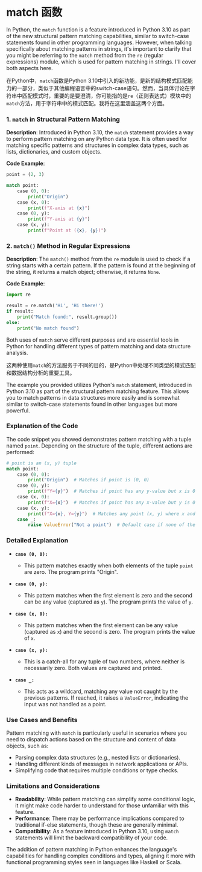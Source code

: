 # match 函数
In Python, the `match` function is a feature introduced in Python 3.10 as part of the new structural pattern matching capabilities, similar to switch-case statements found in other programming languages. However, when talking specifically about matching patterns in strings, it's important to clarify that you might be referring to the `match` method from the `re` (regular expressions) module, which is used for pattern matching in strings. I'll cover both aspects here.

在Python中，`match`函数是Python 3.10中引入的新功能，是新的结构模式匹配能力的一部分，类似于其他编程语言中的switch-case语句。然而，当具体讨论在字符串中匹配模式时，重要的是要澄清，你可能指的是`re`（正则表达式）模块中的`match`方法，用于字符串中的模式匹配。我将在这里涵盖这两个方面。

### 1. `match` in Structural Pattern Matching

**Description**:
Introduced in Python 3.10, the `match` statement provides a way to perform pattern matching on any Python data type. It is often used for matching specific patterns and structures in complex data types, such as lists, dictionaries, and custom objects.

**Code Example**:

```python
point = (2, 3)

match point:
    case (0, 0):
        print("Origin")
    case (x, 0):
        print(f"X-axis at {x}")
    case (0, y):
        print(f"Y-axis at {y}")
    case (x, y):
        print(f"Point at ({x}, {y})")
```

### 2. `match()` Method in Regular Expressions

**Description**:
The `match()` method from the `re` module is used to check if a string starts with a certain pattern. If the pattern is found at the beginning of the string, it returns a match object; otherwise, it returns `None`.

**Code Example**:

```python
import re

result = re.match('Hi', 'Hi there!')
if result:
    print("Match found:", result.group())
else:
    print("No match found")
```

Both uses of `match` serve different purposes and are essential tools in Python for handling different types of pattern matching and data structure analysis.

这两种使用`match`的方法服务于不同的目的，是Python中处理不同类型的模式匹配和数据结构分析的重要工具。

The example you provided utilizes Python's `match` statement, introduced in Python 3.10 as part of the structural pattern matching feature. This allows you to match patterns in data structures more easily and is somewhat similar to switch-case statements found in other languages but more powerful.

### Explanation of the Code

The code snippet you showed demonstrates pattern matching with a tuple named `point`. Depending on the structure of the tuple, different actions are performed:

```python
# point is an (x, y) tuple
match point:
    case (0, 0):
        print("Origin")  # Matches if point is (0, 0)
    case (0, y):
        print(f"Y={y}")  # Matches if point has any y-value but x is 0
    case (x, 0):
        print(f"X={x}")  # Matches if point has any x-value but y is 0
    case (x, y):
        print(f"X={x}, Y={y}")  # Matches any point (x, y) where x and y are not zero
    case _:
        raise ValueError("Not a point")  # Default case if none of the above matches
```

### Detailed Explanation

- **`case (0, 0):`**
  - This pattern matches exactly when both elements of the tuple `point` are zero. The program prints "Origin".
  
- **`case (0, y):`**
  - This pattern matches when the first element is zero and the second can be any value (captured as `y`). The program prints the value of `y`.
  
- **`case (x, 0):`**
  - This pattern matches when the first element can be any value (captured as `x`) and the second is zero. The program prints the value of `x`.
  
- **`case (x, y):`**
  - This is a catch-all for any tuple of two numbers, where neither is necessarily zero. Both values are captured and printed.
  
- **`case _:`**
  - This acts as a wildcard, matching any value not caught by the previous patterns. If reached, it raises a `ValueError`, indicating the input was not handled as a point.

### Use Cases and Benefits

Pattern matching with `match` is particularly useful in scenarios where you need to dispatch actions based on the structure and content of data objects, such as:
- Parsing complex data structures (e.g., nested lists or dictionaries).
- Handling different kinds of messages in network applications or APIs.
- Simplifying code that requires multiple conditions or type checks.

### Limitations and Considerations

- **Readability**: While pattern matching can simplify some conditional logic, it might make code harder to understand for those unfamiliar with this feature.
- **Performance**: There may be performance implications compared to traditional if-else statements, though these are generally minimal.
- **Compatibility**: As a feature introduced in Python 3.10, using `match` statements will limit the backward compatibility of your code.

The addition of pattern matching in Python enhances the language's capabilities for handling complex conditions and types, aligning it more with functional programming styles seen in languages like Haskell or Scala.

